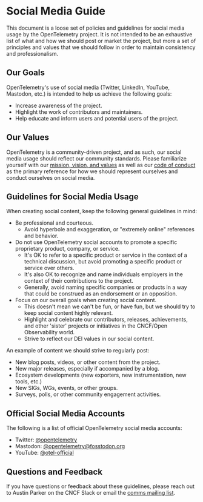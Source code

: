 # Social Media Guide

This document is a loose set of policies and guidelines for social media usage
by the OpenTelemetry project. It is not intended to be an exhaustive list of
what and how we should post or market the project, but more a set of principles
and values that we should follow in order to maintain consistency and
professionalism.

## Our Goals

OpenTelemetry's use of social media (Twitter, LinkedIn, YouTube, Mastodon, etc.)
is intended to help us achieve the following goals:

- Increase awareness of the project.
- Highlight the work of contributors and maintainers.
- Help educate and inform users and potential users of the project.

## Our Values

OpenTelemetry is a community-driven project, and as such, our social media usage
should reflect our community standards. Please familiarize yourself with our
[mission, vision, and values](./mission-vision-values.md) as well as our [code
of conduct](./code-of-conduct.md) as the primary reference for how we should
represent ourselves and conduct ourselves on social media.

## Guidelines for Social Media Usage

When creating social content, keep the following general guidelines in mind:

- Be professional and courteous.
  - Avoid hyperbole and exaggeration, or "extremely online" references and
  behavior.
- Do not use OpenTelemetry social accounts to promote a specific proprietary
  product, company, or service.
  - It's OK to refer to a specific product or service in the context of a
    technical discussion, but avoid promoting a specific product or service
    over others.
  - It's also OK to recognize and name individuals employers in the context of
    their contributions to the project.
  - Generally, avoid naming specific companies or products in a way that could
    be construed as an endorsement or an opposition.
- Focus on our overall goals when creating social content.
  - This doesn't mean we can't be fun, or have fun, but we should try to keep
    social content highly relevant.
  - Highlight and celebrate our contributors, releases, achievements, and other
    'sister' projects or initiatives in the CNCF/Open Observability world.
  - Strive to reflect our DEI values in our social content.

An example of content we should strive to regularly post:

- New blog posts, videos, or other content from the project.
- New major releases, especially if accompanied by a blog.
- Ecosystem developments (new exporters, new instrumentation, new tools, etc.)
- New SIGs, WGs, events, or other groups.
- Surveys, polls, or other community engagement activities.

## Official Social Media Accounts

The following is a list of official OpenTelemetry social media accounts:

- Twitter: [@opentelemetry](https://twitter.com/opentelemetry)
- Mastodon: [@opentelemetry@fosstodon.org](https://fosstodon.org/@opentelemetry)
- YouTube: [@otel-official](https://youtube.com/@otel-official)

## Questions and Feedback

If you have questions or feedback about these guidelines, please reach out to
Austin Parker on the CNCF Slack or email the [comms mailing list](mailto:cncf-opentelemetry-comms@lists.cncf.io).